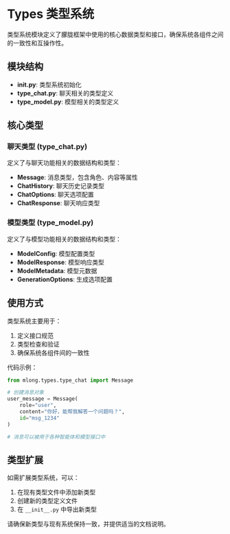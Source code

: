 # Types 类型系统

类型系统模块定义了朦胧框架中使用的核心数据类型和接口，确保系统各组件之间的一致性和互操作性。

## 模块结构

- **__init__.py**: 类型系统初始化
- **type_chat.py**: 聊天相关的类型定义
- **type_model.py**: 模型相关的类型定义

## 核心类型

### 聊天类型 (type_chat.py)

定义了与聊天功能相关的数据结构和类型：

- **Message**: 消息类型，包含角色、内容等属性
- **ChatHistory**: 聊天历史记录类型
- **ChatOptions**: 聊天选项配置
- **ChatResponse**: 聊天响应类型

### 模型类型 (type_model.py)

定义了与模型功能相关的数据结构和类型：

- **ModelConfig**: 模型配置类型
- **ModelResponse**: 模型响应类型
- **ModelMetadata**: 模型元数据
- **GenerationOptions**: 生成选项配置

## 使用方式

类型系统主要用于：
1. 定义接口规范
2. 类型检查和验证
3. 确保系统各组件间的一致性

代码示例：

```python
from mlong.types.type_chat import Message

# 创建消息对象
user_message = Message(
    role="user",
    content="你好，能帮我解答一个问题吗？",
    id="msg_1234"
)

# 消息可以被用于各种智能体和模型接口中
```

## 类型扩展

如需扩展类型系统，可以：
1. 在现有类型文件中添加新类型
2. 创建新的类型定义文件
3. 在 `__init__.py` 中导出新类型

请确保新类型与现有系统保持一致，并提供适当的文档说明。